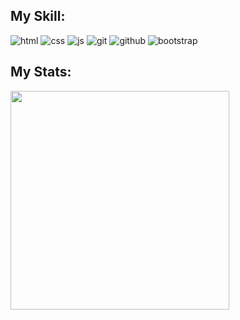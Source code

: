 <div>
  <h2>My Skill:</h2>
  
  ![html](	https://img.shields.io/badge/HTML5-E34F26?style=for-the-badge&logo=html5&logoColor=white)
  ![css](https://img.shields.io/badge/CSS3-1572B6?style=for-the-badge&logo=css3&logoColor=white)
  ![js](https://img.shields.io/badge/JavaScript-323330?style=for-the-badge&logo=javascript&logoColor=F7DF1E)
  ![git](https://img.shields.io/badge/GIT-E44C30?style=for-the-badge&logo=git&logoColor=white)
  ![github](https://img.shields.io/badge/Github-grey?style=for-the-badge&logo=github)
  ![bootstrap](https://img.shields.io/badge/Bootstrap-563D7C?style=for-the-badge&logo=bootstrap&logoColor=white)
</div>

<div>
  <h2>My Stats:</h2>
  <img src="https://github-readme-stats.vercel.app/api?username=Yasharmohamadi&show_icons=true&theme=dark" width="350px" />
</div>

